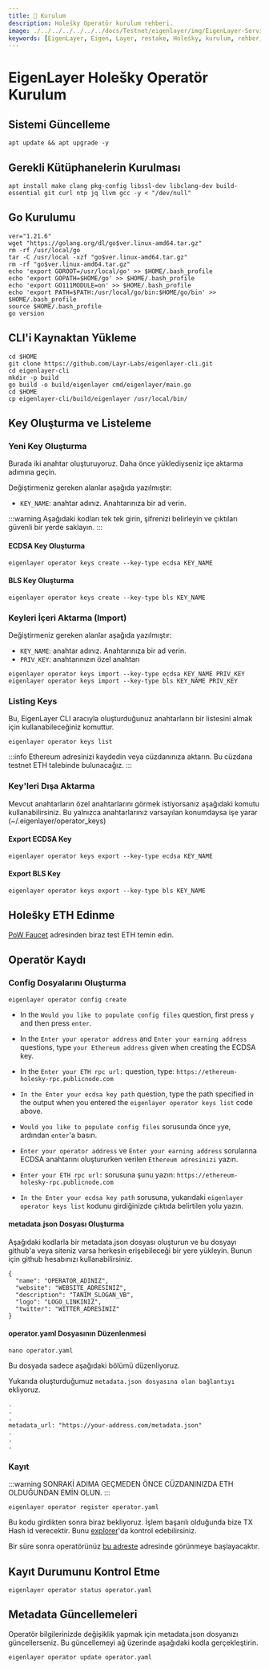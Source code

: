 ```yaml
---
title: 💾 Kurulum
description: Holešky Operatör kurulum rehberi.
image: ./../../../../../../docs/Testnet/eigenlayer/img/EigenLayer-Service-Cover.jpg
keywords: [EigenLayer, Eigen, Layer, restake, Holešky, kurulum, rehber, Holesky]
---
```


# EigenLayer Holešky Operatör Kurulum 

## Sistemi Güncelleme
```shell
apt update && apt upgrade -y
```

## Gerekli Kütüphanelerin Kurulması
```shell
apt install make clang pkg-config libssl-dev libclang-dev build-essential git curl ntp jq llvm gcc -y < "/dev/null"

```

## Go Kurulumu
```shell
ver="1.21.6"
wget "https://golang.org/dl/go$ver.linux-amd64.tar.gz"
rm -rf /usr/local/go
tar -C /usr/local -xzf "go$ver.linux-amd64.tar.gz"
rm -rf "go$ver.linux-amd64.tar.gz"
echo 'export GOROOT=/usr/local/go' >> $HOME/.bash_profile
echo 'export GOPATH=$HOME/go' >> $HOME/.bash_profile
echo 'export GO111MODULE=on' >> $HOME/.bash_profile
echo 'export PATH=$PATH:/usr/local/go/bin:$HOME/go/bin' >> $HOME/.bash_profile
source $HOME/.bash_profile
go version
```

## CLI'i Kaynaktan Yükleme

```shell
cd $HOME
git clone https://github.com/Layr-Labs/eigenlayer-cli.git
cd eigenlayer-cli
mkdir -p build
go build -o build/eigenlayer cmd/eigenlayer/main.go
cd $HOME
cp eigenlayer-cli/build/eigenlayer /usr/local/bin/
```

## Key Oluşturma ve Listeleme

### Yeni Key Oluşturma
Burada iki anahtar oluşturuyoruz. Daha önce yüklediyseniz içe aktarma adımına geçin.

Değiştirmeniz gereken alanlar aşağıda yazılmıştır:
* `KEY_NAME`: anahtar adınız. Anahtarınıza bir ad verin.

:::warning
Aşağıdaki kodları tek tek girin, şifrenizi belirleyin ve çıktıları güvenli bir yerde saklayın.
:::

#### ECDSA Key Oluşturma
```shell
eigenlayer operator keys create --key-type ecdsa KEY_NAME
```
#### BLS Key Oluşturma
```shell
eigenlayer operator keys create --key-type bls KEY_NAME
```

### Keyleri İçeri Aktarma (Import)
Değiştirmeniz gereken alanlar aşağıda yazılmıştır:
* `KEY_NAME`: anahtar adınız. Anahtarınıza bir ad verin.
* `PRIV_KEY`: anahtarınızın özel anahtarı
```shell
eigenlayer operator keys import --key-type ecdsa KEY_NAME PRIV_KEY
eigenlayer operator keys import --key-type bls KEY_NAME PRIV_KEY
```

### Listing Keys
Bu, EigenLayer CLI aracıyla oluşturduğunuz anahtarların bir listesini almak için kullanabileceğiniz komuttur.

```shell
eigenlayer operator keys list
```
:::info
Ethereum adresinizi kaydedin veya cüzdanınıza aktarın. Bu cüzdana testnet ETH talebinde bulunacağız.
:::

### Key'leri Dışa Aktarma
Mevcut anahtarların özel anahtarlarını görmek istiyorsanız aşağıdaki komutu kullanabilirsiniz. Bu yalnızca anahtarlarınız varsayılan konumdaysa işe yarar (~/.eigenlayer/operator_keys)

#### Export ECDSA Key
```shell
eigenlayer operator keys export --key-type ecdsa KEY_NAME
```

#### Export BLS Key
```shell
eigenlayer operator keys export --key-type bls KEY_NAME
```

## Holešky ETH Edinme

[PoW Faucet](https://holesky-faucet.pk910.de) adresinden biraz test ETH temin edin.

## Operatör Kaydı

### Config Dosyalarını Oluşturma
```shell
eigenlayer operator config create
```

* In the `Would you like to populate config files` question, first press `y` and then press `enter`.
* In the `Enter your operator address` and `Enter your earning address` questions, type `your Ethereum address` given when creating the ECDSA key.
* In the `Enter your ETH rpc url:` question, type: `https://ethereum-holesky-rpc.publicnode.com`
* `In the Enter your ecdsa key path` question, type the path specified in the output when you entered the `eigenlayer operator keys list` code above.

* `Would you like to populate config files` sorusunda önce `y`ye, ardından `enter`'a basın.
* `Enter your operator address` ve `Enter your earning address`  sorularına ECDSA anahtarını oluştururken verilen `Ethereum adresinizi` yazın.
* `Enter your ETH rpc url:` sorusuna şunu yazın: `https://ethereum-holesky-rpc.publicnode.com`
* `In the Enter your ecdsa key path` sorusuna, yukarıdaki `eigenlayer operator keys list` kodunu girdiğinizde çıktıda belirtilen yolu yazın.

#### metadata.json Dosyası Oluşturma

Aşağıdaki kodlarla bir metadata.json dosyası oluşturun ve bu dosyayı github'a veya siteniz varsa herkesin erişebileceği bir yere yükleyin. Bunun için github hesabınızı kullanabilirsiniz.

```shell
{
  "name": "OPERATOR_ADINIZ",
  "website": "WEBSITE_ADRESINIZ",
  "description": "TANIM_SLOGAN_VB",
  "logo": "LOGO_LINKINIZ",
  "twitter": "WITTER_ADRESINIZ"
}
```

#### operator.yaml Dosyasının Düzenlenmesi

```shell
nano operator.yaml
```

Bu dosyada sadece aşağıdaki bölümü düzenliyoruz.

Yukarıda oluşturduğumuz `metadata.json dosyasına olan bağlantıyı` ekliyoruz.

```shell
.
.
.
metadata_url: "https://your-address.com/metadata.json"
.
.
.
```

### Kayıt

:::warning
SONRAKİ ADIMA GEÇMEDEN ÖNCE CÜZDANINIZDA ETH OLDUĞUNDAN EMİN OLUN.
:::

```shell
eigenlayer operator register operator.yaml
```

Bu kodu girdikten sonra biraz bekliyoruz. İşlem başarılı olduğunda bize TX Hash id verecektir. Bunu [explorer](https://holesky.etherscan.io)'da kontrol edebilirsiniz.

Bir süre sonra operatörünüz [bu adreste](https://holesky.eigenlayer.xyz/operator) adresinde görünmeye başlayacaktır.

## Kayıt Durumunu Kontrol Etme

```shell
eigenlayer operator status operator.yaml
```

## Metadata Güncellemeleri
Operatör bilgilerinizde değişiklik yapmak için metadata.json dosyanızı güncellerseniz. Bu güncellemeyi ağ üzerinde aşağıdaki kodla gerçekleştirin.

```shell
eigenlayer operator update operator.yaml
```


